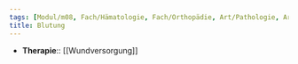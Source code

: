 ```yaml
---
tags: [Modul/m08, Fach/Hämatologie, Fach/Orthopädie, Art/Pathologie, Art/Pathologie, Fach/Notfallmedizin]
title: Blutung
---
```

- **Therapie**:: [[Wundversorgung]]